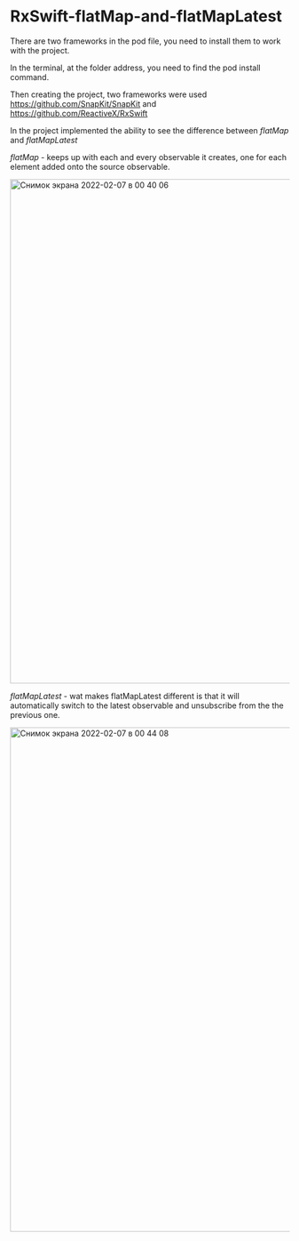# RxSwift-flatMap-and-flatMapLatest

There are two frameworks in the pod file, you need to install them to work with the project.

In the terminal, at the folder address, you need to find the pod install command.

Then creating the project, two frameworks were used https://github.com/SnapKit/SnapKit and https://github.com/ReactiveX/RxSwift

In the project implemented the ability to see the difference between *flatMap* and *flatMapLatest*

*flatMap* - keeps up with each and every observable it creates, one for each element added onto the source observable.

<img width="907" alt="Снимок экрана 2022-02-07 в 00 40 06" src="https://user-images.githubusercontent.com/87696400/152694204-f1004699-e6f6-4cb3-a95e-f2552530b63b.png">

*flatMapLatest* - wat makes flatMapLatest different is that it will automatically switch to the latest observable and unsubscribe from the the previous one.

<img width="907" alt="Снимок экрана 2022-02-07 в 00 44 08" src="https://user-images.githubusercontent.com/87696400/152694270-a2644155-70d9-4fde-8134-6316b59a7d4d.png">
